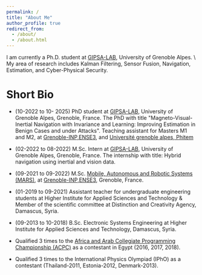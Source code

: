 ```yaml
---
permalink: /
title: "About Me"
author_profile: true
redirect_from: 
  - /about/
  - /about.html
---
```


I am currently a Ph.D. student at [GIPSA-LAB]("https://www.gipsa-lab.grenoble-inp.fr/en"),  University of Grenoble Alpes. \\
My area of research includes Kalman Filtering, Sensor Fusion, Navigation, Estimation, and Cyber-Physical Security.


Short Bio
======
- (10-2022 to 10- 2025)  PhD student at [GIPSA-LAB]("https://www.gipsa-lab.grenoble-inp.fr/en"), University of Grenoble Alpes, Grenoble, France.  The PhD with title "Magneto-Visual-Inertial Navigation with Invariance and Learning: Improving Estimation in Benign Cases and under Attacks". Teaching assistant for Masters M1 and M2, at [Grenoble-INP,ENSE3]("https://ense3.grenoble-inp.fr/), and [Université grenoble alpes, Phitem]("https://phitem.univ-grenoble-alpes.fr/")

- (02-2022 to 08-2022) M.Sc. Intern at [GIPSA-LAB]("https://www.gipsa-lab.grenoble-inp.fr/en"), University of Grenoble Alpes, Grenoble, France. The internship with title: Hybrid navigation using inertial and vision data.

- (09-2021 to 09-2022) M.Sc. [Mobile, Autonomous and Robotic Systems (MARS)]("https://ense3.grenoble-inp.fr/en/study-at-ense3/master-tsi-mobile-autonomous-and-robotic-systems-mars#page-presentation"), at [Grenoble-INP,ENSE3]("https://ense3.grenoble-inp.fr/), Grenoble, France.

- (01-2019 to 09-2021) Assistant teacher for undergraduate engineering students at Higher Institute for Applied Sciences and Technology & Member of the scientific committee at Distinction and Creativity Agency, Damascus, Syria.

- (09-2013 to 10-2018) B.Sc. Electronic Systems Engineering at Higher Institute for Applied Sciences and Technology, Damascus, Syria.

- Qualified 3 times to the [Africa and Arab Collegiate Programming Championship (ACPC)]("https://icpc.global/ICPCID/VOZEMJOHNMDG") as a contestant in Egypt (2016, 2017, 2018).

- Qualified 3 times to the International Physics Olympiad (IPhO) as a contestant (Thailand-2011, Estonia-2012, Denmark-2013).

